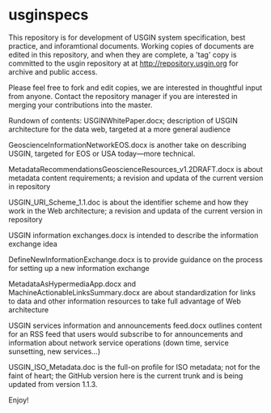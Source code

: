 usginspecs
==========

This repository is for development of USGIN system specification, best practice, and inforamtional documents. Working copies of documents are edited in this repository, and when they are complete, a 'tag' copy is committed to the usgin repository at  at http://repository.usgin.org for archive and public access.

Please feel free to fork and edit copies, we are interested in thoughtful input from anyone. Contact the repository manager if you are interested in merging your contributions into the master.

Rundown of contents:
USGINWhitePaper.docx; description of USGIN architecture for the data web, targeted at a more general audience

GeoscienceInformationNetworkEOS.docx is another take on describing USGIN, targeted for EOS or USA today—more technical.

MetadataRecommendationsGeoscienceResources_v1.2DRAFT.docx is about metadata content requirements; a revision and updata of the current version in repository

USGIN_URI_Scheme_1.1.doc is about the identifier scheme and how they work in the Web architecture; a revision and updata of the current version in repository

USGIN information exchanges.docx is intended to describe the information exchange idea

DefineNewInformationExchange.docx is to provide guidance on the process for setting up a new information exchange

MetadataAsHypermediaApp.docx and MachineActionableLinksSummary.docx are about standardization for links to data and other information resources to take full advantage of Web architecture

USGIN services information and announcements feed.docx  outlines content for an RSS feed that users would subscribe to for announcements and information about network service operations (down time, service sunsetting, new services…)

USGIN_ISO_Metadata.doc is the full-on profile for ISO metadata; not for the faint of heart; the GitHub version here is the current trunk and is being updated from version 1.1.3.


Enjoy!
